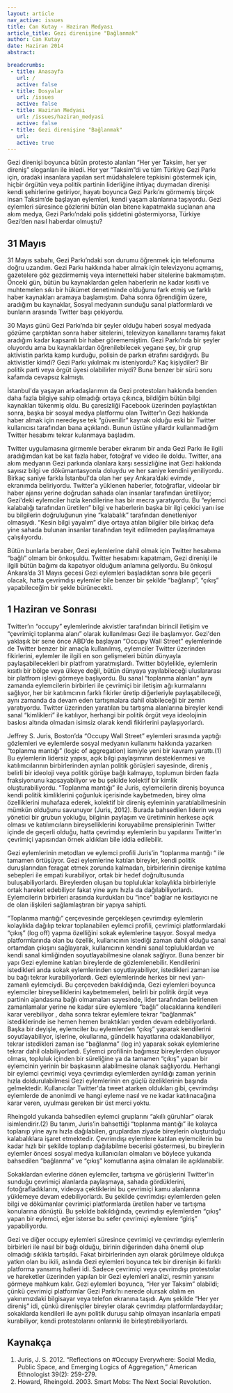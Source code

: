 ```yaml
---
layout: article
nav_active: issues
title: Can Kutay - Haziran Medyası
article_title: Gezi direnişine "Bağlanmak"
author: Can Kutay
date: Haziran 2014
abstract: 

breadcrumbs:
 - title: Anasayfa
   url: /
   active: false
 - title: Dosyalar
   url: /issues
   active: false
 - title: Haziran Medyası
   url: /issues/haziran_medyasi
   active: false
 - title: Gezi direnişine "Bağlanmak"
   url:
   active: true
---
```

Gezi direnişi boyunca bütün protesto alanları “Her yer Taksim, her yer direniş” sloganları ile 
inledi. Her yer “Taksim”di ve tüm Türkiye Gezi Parkı için, oradaki insanlara yapılan sert müdahalelere 
tepkisini göstermek için, hiçbir örgütün veya politik partinin liderliğine ihtiyaç duymadan direnişi 
kendi şehirlerine getiriyor, hayatı boyunca Gezi Parkı’nı görmemiş birçok insan Taksim’de başlayan 
eylemleri, kendi yaşam alanlarına taşıyordu. Gezi eylemleri süresince gözlerini bütün olan bitene 
kapatmakla suçlanan ana akım medya, Gezi Parkı’ndaki polis şiddetini göstermiyorsa, Türkiye 
Gezi’den nasıl haberdar olmuştu? 


31 Mayıs 
---
31 Mayıs sabahı, Gezi Parkı’ndaki son durumu öğrenmek için telefonuma doğru uzandım. Gezi 
Parkı hakkında haber almak için televizyonu açmamış, gazetelere göz gezdirmemiş veya internetteki 
haber sitelerine bakmamıştım. Önceki gün, bütün bu kaynaklardan gelen haberlerin ne kadar kısıtlı ve 
muhtemelen sıkı bir hükümet denetiminde olduğunu fark etmiş ve farklı haber kaynakları aramaya 
başlamıştım. Daha sonra öğrendiğim üzere, aradığım bu kaynaklar, Sosyal medyanın sunduğu sanal 
platformlardı ve bunların arasında Twitter başı çekiyordu.


30 Mayıs günü Gezi Parkı’nda bir şeyler olduğu haberi sosyal medyada gözüme çarptıktan 
sonra haber sitelerini, televizyon kanallarını taramış fakat aradığım kadar kapsamlı bir haber 
görememiştim. Gezi Parkı’nda bir şeyler oluyordu ama bu kaynaklardan öğrenilebilecek yegane şey, 
bir grup aktivistin parkta kamp kurduğu, polisin de parkın etrafını sardığıydı. Bu aktivistler kimdi? Gezi 
Parkı yıkılmak mı isteniyordu? Kaç kişiydiler? Bir politik parti veya örgüt üyesi olabilirler miydi? Buna 
benzer bir sürü soru kafamda cevapsız kalmıştı. 


İstanbul'da yaşayan arkadaşlarımın da Gezi protestoları hakkında benden daha fazla bilgiye 
sahip olmadığı ortaya çıkınca, bildiğim bütün bilgi kaynakları tükenmiş oldu. Bu çaresizliği Facebook üzerinden paylaştıktan sonra, başka bir sosyal medya platformu olan Twitter'ın Gezi hakkında haber 
almak için neredeyse tek “güvenilir” kaynak olduğu eski bir Twitter kullanıcısı tarafından bana 
açıklandı. Bunun üstüne yıllardır kullanmadığım Twitter hesabımı tekrar kulanmaya başladım. 



Twitter uygulamasına girmemle beraber ekranım bir anda Gezi Parkı ile ilgili aradığımdan kat 
be kat fazla haber, fotoğraf ve video ile doldu. Twitter, ana akım medyanın Gezi parkında olanlara 
karşı sessizliğine inat Gezi hakkında sayısız bilgi ve dökümantasyonla doluydu ve her saniye kendini 
yeniliyordu. Birkaç saniye farkla İstanbul'da olan her şey Ankara’daki evimde , ekranımda beliriyordu. 
Twitter'a yüklenen haberler, fotoğraflar, videolar bir haber ajansı yerine doğrudan sahada olan 
insanlar tarafından üretiliyor; Gezi'deki eylemciler hızla kendilerine has bir mecra yaratıyordu. Bu 
“eylemci kalabalığı tarafından üretilen” bilgi ve haberlerin başka bir ilgi çekici yanı ise bu bilgilerin 
doğruluğunun yine “kalabalık” tarafından denetleniyor olmasıydı. “Kesin bilgi yayalım” diye ortaya 
atılan bilgiler bile birkaç defa yine sahada bulunan insanlar tarafından teyit edilmeden 
paylaşılmamaya çalışılıyordu. 


Bütün bunlarla beraber, Gezi eylemlerine dahil olmak için Twitter hesabıma “bağlı” olmam 
bir önkoşuldu. Twitter hesabımı kapatmam, Gezi direnişi ile ilgili bütün bağımı da kapatıyor olduğum 
anlamına geliyordu. Bu önkoşul Ankara’da 31 Mayıs gecesi Gezi eylemleri başladıktan sonra bile 
geçerli olacak, hatta çevrimdışı eylemler bile benzer bir şekilde “bağlanıp”, “çıkış” yapabileceğim bir 
şekle bürünecekti. 


1 Haziran ve Sonrası 
---
Twitter’ın “occupy” eylemlerinde akvistler tarafından birincil iletişim ve “çevrimiçi toplanma 
alanı” olarak kullanılması Gezi ile başlamıyor. Gezi'den yaklaşık bir sene önce ABD’de başlayan 
“Occupy Wall Street” eylemlerinde de Twitter benzer bir amaçla kullanılmış, eylemciler Twitter 
üzerinden fikirlerini, eylemler ile ilgili en son gelişmeleri bütün dünyayla paylaşabilecekleri bir 
platfrom yaratmışlardı. Twitter böylelikle, eylemlerin kısıtlı bir bölge veya ülkeye değil, bütün dünyaya 
yayılabileceği uluslararası bir platfrom işlevi görmeye başlıyordu. Bu sanal “toplanma alanları” aynı zamanda eylemcilerin birbirleri ile çevrimiçi bir iletişim ağı kurmalarını sağlıyor, her bir katılımcının 
farklı fikirler üretip diğerleriyle paylaşabileceği, aynı zamanda da devam eden tartışmalara dahil 
olabileceği bir zemin yaratıyordu. Twitter üzerinden yaratılan bu tartışma alanlarına bireyler kendi 
sanal “kimlikleri” ile katılıyor, herhangi bir politik örgüt veya ideolojinin baskısı altında olmadan 
isimsiz olarak kendi fikirlerini paylaşıyorlardı. 


Jeffrey S. Juris, Boston’da “Occupy Wall Street” eylemleri sırasında yaptığı gözlemleri ve 
eylemlerde sosyal medyanın kullanımı hakkında yazarken “toplanma mantığı” (logic of aggregation) 
ismiyle yeni bir kavram yarattı.(1) Bu eylemlerin lidersiz yapısı, açık bilgi paylaşımının desteklenmesi ve 
katılımcılarının birbirlerinden ayrılan politik görüşleri sayesinde, direniş , belirli bir ideoloji veya 
politik görüşe bağlı kalmayıp, toplumun birden fazla fraksiyonunu kapsayabiliyor ve bu şekilde 
kolektif bir kimlik oluşturabiliyordu. “Toplanma mantığı” ile Juris, eylemcilerin direniş boyunca kendi 
politik kimliklerini çoğunluk içerisinde kaybetmeden, birey olma özelliklerini muhafaza ederek, 
kolektif bir direniş eyleminin yaratılabilmesinin mümkün olduğunu savunuyor (Juris, 2012). 
Burada bahsedilen liderin veya yönetici bir grubun yokluğu, bilginin paylaşım ve üretiminin herkese 
açık olması ve katılımcıların bireyselliklerini koruyabilme prensiplerinin Twitter içinde de geçerli 
olduğu, hatta çevrimdışı eylemlerin bu yapılarını Twitter’ın çevrimiçi yapısından örnek aldıkları bile 
iddia edilebilir. 


Gezi eylemlerinin metodları ve eylemci profili Juris’in “toplanma mantığı “ ile tamamen 
örtüşüyor. Gezi eylemlerine katılan bireyler, kendi politik duruşlarından feragat etmek zorunda 
kalmadan, birbirlerinin direnişe katılma sebepleri ile empati kurabiliyor, ortak bir hedef 
doğrultusunda buluşabiliyorlardı. Bireylerden oluşan bu topluluklar kolaylıkla birbirleriyle ortak 
hareket edebiliyor fakat yine aynı hızla da dağılabiliyorlardı. Eylemcilerin birbirleri arasında kurdukları 
bu “ince” bağlar ne kısıtlayıcı ne de olan ilişkileri sağlamlaştıran bir yapıya sahipti. 


“Toplanma mantığı” çerçevesinde gerçekleşen çevrimdışı eylemlerin kolaylıkla dağılıp tekrar 
toplanabilen eylemci profili, çevrimiçi platformlardaki “çıkış” (log off) yapma özelliğini sokak eylemlerine taşıyor. Sosyal medya platformlarında olan bu özellik, kullanıcının istediği zaman dahil 
olduğu sanal ortamdan çıkışını sağlayarak, kullanıcının kendini sanal topluluklardan ve kendi sanal 
kimliğinden soyutlayabilmesine olanak sağlıyor. Buna benzer bir yapı Gezi eylemine katılan bireylerde 
de gözlemlenebilir. Kendilerini istedikleri anda sokak eylemlerinden soyutlayabiliyor, istedikleri zaman 
ise bu bağı tekrar kurabiliyorlardı. Gezi eylemlerinde herkes bir nevi yarı-zamanlı eylemciydi. Bu 
çerçeveden bakıldığında, Gezi eylemleri boyunca eylemciler bireyselliklerini kaybetmemeleri, belirli 
bir politik örgüt veya partinin ajandasına bağlı olmamaları sayesinde, lider tarafından belirlenen 
zamanlamalar yerine ne kadar süre eylemlere “bağlı” olacaklarına kendileri karar verebiliyor , daha 
sonra tekrar eylemlere tekrar “bağlanmak” istediklerinde ise hemen hemen bıraktıkları yerden devam 
edebiliyorlardı. Başka bir deyişle, eylemciler bu eylemlerden “çıkış” yaparak kendilerini 
soyutlayabiliyor, işlerine, okullarına, gündelik hayatlarına odaklanabiliyor, tekrar istedikleri zaman ise 
“bağlanma” (log in) yaparak sokak eylemlerine tekrar dahil olabiliyorlardı. Eylemci profilinin bağımsız 
bireylerden oluşuyor olması, topluluk içinden bir süreliğine ya da tamamen “çıkış” yapan bir 
eylemcinin yerinin bir başkasının alabilmesine olanak sağlıyordu. Herhangi bir eylemci çevrimiçi veya 
çevrimdışı eylemlerden ayrıldığı zaman yerinin hızla doldurulabilmesi Gezi eylemlerinin en güçlü 
özeliklerinin başında gelmektedir. Kullanıcılar Twitter'da tweet atarken oldukları gibi, çevrimdışı 
eylemlerde de anonimdi ve hangi eyleme nasıl ve ne kadar katılınacağına karar veren, uyulması 
gereken bir üst merci yoktu. 


Rheingold yukarıda bahsedilen eylemci gruplarını “akıllı güruhlar” olarak isimlendirir.(2) Bu 
tanım, Juris’in bahsettiği “toplanma mantığı” ile kolayca toplanıp yine aynı hızla dağılabilen, 
gruplardan ziyade bireylerin oluşturduğu kalabalıklara işaret etmektedir. Çevrimdışı eylemlere katılan 
eylemcilerin bu kadar hızlı bir şekilde toplanıp dağılabilme becerisi göstermesi, bu bireylerin 
eylemler öncesi sosyal medya kullanıcıları olmaları ve böylece yukarıda bahsedilen ”bağlanma” ve 
“çıkış” komutlarına aşina olmaları ile açıklanabilir.


Sokaklardan evlerine dönen eylemciler, tartışma ve görüşlerini Twitter'in sunduğu çevrimiçi 
alanlarda paylaşmaya, sahada gördüklerini, fotoğrafladıklarını, videoya çektiklerini bu çevrimiçi kamu alanlarına yüklemeye devam edebiliyorlardı. Bu şekilde çevrimdışı eylemlerden gelen bilgi ve 
dökümanlar çevrimiçi platformlarda üretilen haber ve tartışma konularına dönüştü. Bu şekilde 
bakıldığında, çevrimdışı eylemlerden “çıkış” yapan bir eylemci, eğer isterse bu sefer çevrimiçi 
eylemlere “giriş” yapabiliyordu. 


Gezi ve diğer occupy eylemleri süresince çevrimiçi ve çevrimdışı eylemlerin birbirleri ile nasıl 
bir bağı olduğu, birinin diğerinden daha önemli olup olmadığı sıklıkla tartışıldı. Fakat birbirlerinden 
ayrı olarak görülmeye oldukça yatkın olan bu ikili, aslında Gezi eylemleri boyunca tek bir direnişin iki 
farklı platforma yansımış halleri idi. Sadece çevrimiçi veya çevrimdışı protestolar ve hareketler 
üzerinden yapılan bir Gezi eylemleri analizi, resmin yarısını görmeye mahkum kalır. Gezi eylemleri 
boyunca, “Her yer Taksim” olabildi; çünkü çevrimiçi platformlar Gezi Parkı’nı nerede olursak olalım en 
yakınımızdaki bilgisayar veya telefon ekranına taşıdı. Aynı şekilde “Her yer direniş” idi, çünkü 
direnişçiler bireyler olarak çevrimdışı platformlardaydılar; sokaklarda kendileri ile aynı politik duruşu 
sahip olmayan insanlarla empati kurabiliyor, kendi protestolarını onlarınki ile birleştirebiliyorlardı. 


Kaynakça
---
1. Juris, J. S. 2012. “Reflections on #Occupy Everywhere: Social Media, Public Space, and Emerging Logics of Aggregation,” American Ethnologist 39(2): 259-279.
2. Howard, Rheingold. 2003. Smart Mobs: The Next Social Revolution. 
